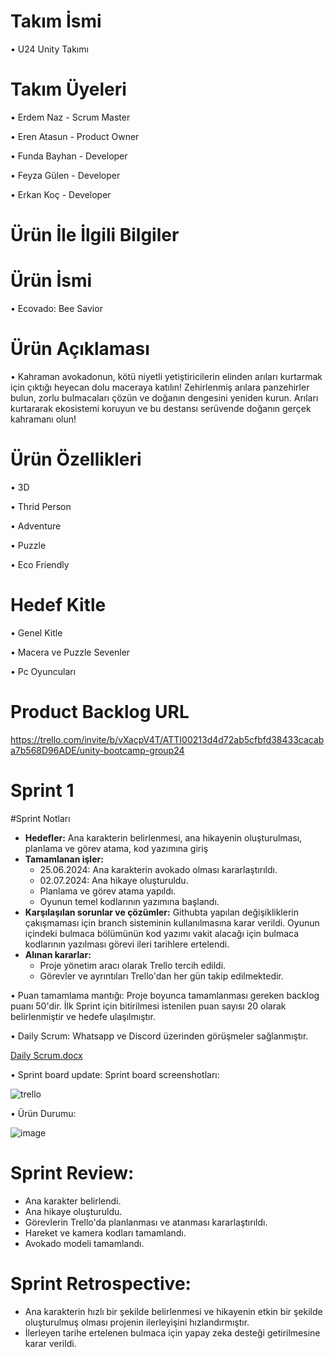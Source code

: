 # Takım İsmi

•	U24 Unity Takımı

# Takım Üyeleri

•	Erdem Naz - Scrum Master

•	Eren Atasun - Product Owner

•	Funda Bayhan - Developer

•	Feyza Gülen - Developer

•	Erkan Koç - Developer



# Ürün İle İlgili Bilgiler


# Ürün İsmi

•	Ecovado: Bee Savior


# Ürün Açıklaması

•	Kahraman avokadonun, kötü niyetli yetiştiricilerin elinden arıları kurtarmak için çıktığı heyecan dolu maceraya katılın! Zehirlenmiş arılara panzehirler bulun, zorlu bulmacaları çözün ve doğanın dengesini yeniden kurun. Arıları kurtararak ekosistemi koruyun ve bu destansı serüvende doğanın gerçek kahramanı olun!


# Ürün Özellikleri

•	3D

•	Thrid Person

•	Adventure

•	Puzzle

•	Eco Friendly


# Hedef Kitle

•	Genel Kitle

•	Macera ve Puzzle Sevenler

•	Pc Oyuncuları


# Product Backlog URL

https://trello.com/invite/b/vXacpV4T/ATTI00213d4d72ab5cfbfd38433cacaba7b568D96ADE/unity-bootcamp-group24

# Sprint 1

#Sprint Notları
- **Hedefler:** Ana karakterin belirlenmesi, ana hikayenin oluşturulması, planlama ve görev atama, kod yazımına giriş
- **Tamamlanan işler:**
  - 25.06.2024: Ana karakterin avokado olması kararlaştırıldı.
  - 02.07.2024: Ana hikaye oluşturuldu.
  - Planlama ve görev atama yapıldı.
  - Oyunun temel kodlarının yazımına başlandı.
- **Karşılaşılan sorunlar ve çözümler:** Githubta yapılan değişikliklerin çakışmaması için branch sisteminin kullanılmasına karar verildi. Oyunun içindeki bulmaca bölümünün kod yazımı vakit alacağı için bulmaca kodlarının yazılması görevi ileri tarihlere ertelendi.
- **Alınan kararlar:**
  - Proje yönetim aracı olarak Trello tercih edildi.
  - Görevler ve ayrıntıları Trello'dan her gün takip edilmektedir.

• Puan tamamlama mantığı: Proje boyunca tamamlanması gereken backlog puanı 50'dir. İlk Sprint için bitirilmesi istenilen puan sayısı 20 olarak belirlenmiştir ve hedefe ulaşılmıştır.

• Daily Scrum: Whatsapp ve Discord üzerinden görüşmeler sağlanmıştır.

[Daily Scrum.docx](https://github.com/user-attachments/files/16120185/Daily.Scrum.docx)


• Sprint board update: Sprint board screenshotları:

![trello](https://github.com/Sperist/BootcampGroup24/assets/163539999/47dc95b2-26a6-403c-a3b4-7698c2b76d7d)


• Ürün Durumu:

![image](https://github.com/Sperist/BootcampGroup24/assets/163539999/1f355961-d5f3-4608-9bb0-4002fa51d28e)

# Sprint Review:
  - Ana karakter belirlendi.
  - Ana hikaye oluşturuldu.
  - Görevlerin Trello'da planlanması ve atanması kararlaştırıldı.
  - Hareket ve kamera kodları tamamlandı. 
  - Avokado modeli tamamlandı.

# Sprint Retrospective:
  - Ana karakterin hızlı bir şekilde belirlenmesi ve hikayenin etkin bir şekilde oluşturulmuş olması projenin ilerleyişini hızlandırmıştır.
  - İlerleyen tarihe ertelenen bulmaca için yapay zeka desteği getirilmesine karar verildi.
